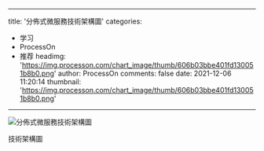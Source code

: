 
---
title: '分佈式微服務技術架構圖'
categories: 
 - 学习
 - ProcessOn
 - 推荐
headimg: 'https://img.processon.com/chart_image/thumb/606b03bbe401fd130051b8b0.png'
author: ProcessOn
comments: false
date: 2021-12-06 11:20:14
thumbnail: 'https://img.processon.com/chart_image/thumb/606b03bbe401fd130051b8b0.png'
---

<div>   
<img class="thumb" alt="分佈式微服務技術架構圖" src="https://img.processon.com/chart_image/thumb/606b03bbe401fd130051b8b0.png" referrerpolicy="no-referrer">
<p>技術架構圖</p>  
</div>
            